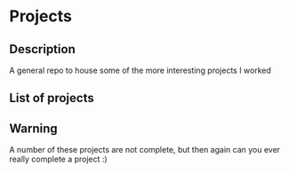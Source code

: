 # Projects

## Description

A general repo to house some of the more interesting projects I worked

## List of projects

## Warning

A number of these projects are not complete, but then again can you ever really complete a project :)
